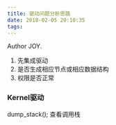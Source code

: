 ```yaml
---
title: 驱动问题分析思路
date: 2018-02-05 20:10:35
tags:
---
```


Author JOY.
<!-- excerpt -->

1. 先集成驱动
2. 是否生成相应节点或相应数据结构
3. 权限是否正常

### Kernel驱动
dump_stack(); 查看调用栈
